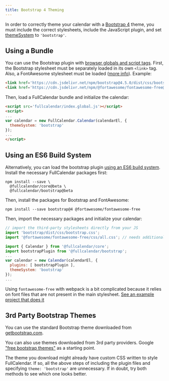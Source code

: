 ```yaml
---
title: Bootstrap 4 Theming
---
```


In order to correctly theme your calendar with a [Bootstrap 4](https://getbootstrap.com/docs/4.6/getting-started/introduction/) theme, you must include the correct stylesheets, include the JavaScript plugin, and set [themeSystem](themeSystem) to `'bootstrap'`.


## Using a Bundle


You can use the Bootstrap plugin with [browser globals and script tags](initialize-globals). First, the Bootstrap stylesheet must be separately loaded in its own `<link>` tag. Also, a FontAwesome stylesheet must be loaded ([more info](https://fontawesome.com/get-started)). Example:

```html
<link href='https://cdn.jsdelivr.net/npm/bootstrap@4.5.0/dist/css/bootstrap.css' rel='stylesheet'>
<link href='https://cdn.jsdelivr.net/npm/@fortawesome/fontawesome-free@5.13.1/css/all.css' rel='stylesheet'>
```

Then, load a FullCalendar bundle and initialize the calendar:

```html
<script src='fullcalendar/index.global.js'></script>
<script>
...
var calendar = new FullCalendar.Calendar(calendarEl, {
  themeSystem: 'bootstrap'
});
...
</script>
```


## Using an ES6 Build System


Alternatively, you can load the bootstrap plugin [using an ES6 build system](initialize-es6). Install the necessary FullCalendar packages first:

```
npm install --save \
  @fullcalendar/core@beta \
  @fullcalendar/bootstrap@beta
```

Then, install the packages for Bootstrap and FontAwesome:

```
npm install --save bootstrap@4 @fortawesome/fontawesome-free
```

Then, import the necessary packages and initialize your calendar:

```js
// import the third-party stylesheets directly from your JS
import 'bootstrap/dist/css/bootstrap.css';
import '@fortawesome/fontawesome-free/css/all.css'; // needs additional webpack config!

import { Calendar } from '@fullcalendar/core';
import bootstrapPlugin from '@fullcalendar/bootstrap';
...
var calendar = new Calendar(calendarEl, {
  plugins: [ bootstrapPlugin ],
  themeSystem: 'bootstrap'
});
...
```

Using `fontawesome-free` with webpack is a bit complicated because it relies on font files that are not present in the main stylesheet. <a href='https://github.com/fullcalendar/fullcalendar-example-projects/tree/v6/bootstrap' class='more-link'>See an example project that does it</a>


## 3rd Party Bootstrap Themes

You can use the standard Bootstrap theme downloaded from [getbootstrap.com](https://getbootstrap.com/).

You can also use themes downloaded from 3rd party providers. Google ["free bootstrap themes"](https://www.google.com/search?q=free+bootstrap+themes) as a starting point.

The theme you download might already have custom CSS written to style FullCalendar. If so, all the above steps of including the plugin files and specifying `theme: 'bootstrap'` are unnecessary. If in doubt, try both methods to see which one looks better.
